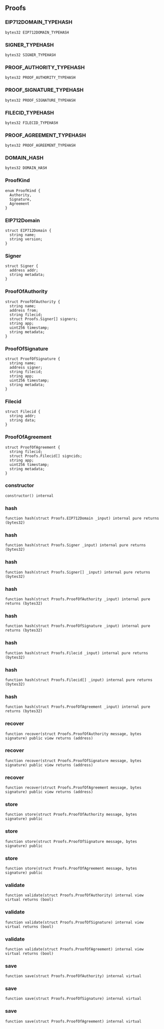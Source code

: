 ## Proofs

### EIP712DOMAIN_TYPEHASH

```solidity
bytes32 EIP712DOMAIN_TYPEHASH
```

### SIGNER_TYPEHASH

```solidity
bytes32 SIGNER_TYPEHASH
```

### PROOF_AUTHORITY_TYPEHASH

```solidity
bytes32 PROOF_AUTHORITY_TYPEHASH
```

### PROOF_SIGNATURE_TYPEHASH

```solidity
bytes32 PROOF_SIGNATURE_TYPEHASH
```

### FILECID_TYPEHASH

```solidity
bytes32 FILECID_TYPEHASH
```

### PROOF_AGREEMENT_TYPEHASH

```solidity
bytes32 PROOF_AGREEMENT_TYPEHASH
```

### DOMAIN_HASH

```solidity
bytes32 DOMAIN_HASH
```

### ProofKind

```solidity
enum ProofKind {
  Authority,
  Signature,
  Agreement
}
```

### EIP712Domain

```solidity
struct EIP712Domain {
  string name;
  string version;
}
```

### Signer

```solidity
struct Signer {
  address addr;
  string metadata;
}
```

### ProofOfAuthority

```solidity
struct ProofOfAuthority {
  string name;
  address from;
  string filecid;
  struct Proofs.Signer[] signers;
  string app;
  uint256 timestamp;
  string metadata;
}
```

### ProofOfSignature

```solidity
struct ProofOfSignature {
  string name;
  address signer;
  string filecid;
  string app;
  uint256 timestamp;
  string metadata;
}
```

### Filecid

```solidity
struct Filecid {
  string addr;
  string data;
}
```

### ProofOfAgreement

```solidity
struct ProofOfAgreement {
  string filecid;
  struct Proofs.Filecid[] signcids;
  string app;
  uint256 timestamp;
  string metadata;
}
```

### constructor

```solidity
constructor() internal
```

### hash

```solidity
function hash(struct Proofs.EIP712Domain _input) internal pure returns (bytes32)
```

### hash

```solidity
function hash(struct Proofs.Signer _input) internal pure returns (bytes32)
```

### hash

```solidity
function hash(struct Proofs.Signer[] _input) internal pure returns (bytes32)
```

### hash

```solidity
function hash(struct Proofs.ProofOfAuthority _input) internal pure returns (bytes32)
```

### hash

```solidity
function hash(struct Proofs.ProofOfSignature _input) internal pure returns (bytes32)
```

### hash

```solidity
function hash(struct Proofs.Filecid _input) internal pure returns (bytes32)
```

### hash

```solidity
function hash(struct Proofs.Filecid[] _input) internal pure returns (bytes32)
```

### hash

```solidity
function hash(struct Proofs.ProofOfAgreement _input) internal pure returns (bytes32)
```

### recover

```solidity
function recover(struct Proofs.ProofOfAuthority message, bytes signature) public view returns (address)
```

### recover

```solidity
function recover(struct Proofs.ProofOfSignature message, bytes signature) public view returns (address)
```

### recover

```solidity
function recover(struct Proofs.ProofOfAgreement message, bytes signature) public view returns (address)
```

### store

```solidity
function store(struct Proofs.ProofOfAuthority message, bytes signature) public
```

### store

```solidity
function store(struct Proofs.ProofOfSignature message, bytes signature) public
```

### store

```solidity
function store(struct Proofs.ProofOfAgreement message, bytes signature) public
```

### validate

```solidity
function validate(struct Proofs.ProofOfAuthority) internal view virtual returns (bool)
```

### validate

```solidity
function validate(struct Proofs.ProofOfSignature) internal view virtual returns (bool)
```

### validate

```solidity
function validate(struct Proofs.ProofOfAgreement) internal view virtual returns (bool)
```

### save

```solidity
function save(struct Proofs.ProofOfAuthority) internal virtual
```

### save

```solidity
function save(struct Proofs.ProofOfSignature) internal virtual
```

### save

```solidity
function save(struct Proofs.ProofOfAgreement) internal virtual
```


